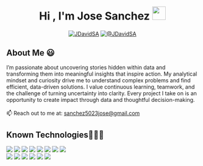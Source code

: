 <h1 align="center"><b>Hi , I'm Jose Sanchez </b><img src="https://media.giphy.com/media/hvRJCLFzcasrR4ia7z/giphy.gif" width="35"></h1>
<!--  -->
<p align="center">
<a href="https://www.linkedin.com/in/jose-david-sanchez-alvarez/" target="blank"><img align="center" src="https://img.shields.io/badge/LinkedIn-0077B5?style=for-the-badge&logo=linkedin&logoColor=white" alt="JDavidSA"  /></a>
<a href = "mailto:sanchez5023jose@gmail.com" target="blank"><img align="center" src="https://img.shields.io/badge/Gmail-D14836?style=for-the-badge&logo=gmail&logoColor=white" alt="@JDavidSA"  /></a>
<br>
<h2>About Me 😃</h2>
<!--Intro start-->
I’m passionate about uncovering stories hidden within data and transforming them into meaningful insights that inspire action. My analytical mindset and curiosity drive me to understand complex problems and find efficient, data-driven solutions. I value continuous learning, teamwork, and the challenge of turning uncertainty into clarity. Every project I take on is an opportunity to create impact through data and thoughtful decision-making.
<br>
<br> 📫 Reach out to me at: <a href="sanchez5023jose@gmail.com">sanchez5023jose@gmail.com</a>
<h2>Known Technologies👨🏻‍💻</h2>
<!--tech stack icons-->
<span> 
  <img src="https://img.shields.io/badge/python-3670A0?style=for-the-badge&logo=python&logoColor=ffdd54">
  <img src="https://img.shields.io/badge/mysql-4479A1.svg?style=for-the-badge&logo=mysql&logoColor=white">
   <img src="https://img.shields.io/badge/postgres-%23316192.svg?style=for-the-badge&logo=postgresql&logoColor=white">
   <img src="https://img.shields.io/badge/power_bi-F2C811?style=for-the-badge&logo=powerbi&logoColor=black">
   <img src="https://img.shields.io/badge/jupyter-%23FA0F00.svg?style=for-the-badge&logo=jupyter&logoColor=white">
  <img src="https://img.shields.io/badge/Visual%20Studio-5C2D91.svg?style=for-the-badge&logo=visual-studio&logoColor=white"> 
  <img src="https://img.shields.io/badge/chatGPT-74aa9c?style=for-the-badge&logo=openai&logoColor=white">
   <img src="https://img.shields.io/badge/google%20gemini-8E75B2?style=for-the-badge&logo=google%20gemini&logoColor=white">
  <br>
   <img src="https://img.shields.io/badge/pandas-%23150458.svg?style=for-the-badge&logo=pandas&logoColor=white">
   <img src="https://img.shields.io/badge/Matplotlib-%23ffffff.svg?style=for-the-badge&logo=Matplotlib&logoColor=black">
   <img src="https://img.shields.io/badge/numpy-%23013243.svg?style=for-the-badge&logo=numpy&logoColor=white">
    <img src="https://img.shields.io/badge/Plotly-%233F4F75.svg?style=for-the-badge&logo=plotly&logoColor=white">
  <img src="https://img.shields.io/badge/SciPy-%230C55A5.svg?style=for-the-badge&logo=scipy&logoColor=%white">
   <img src="https://img.shields.io/badge/scikit--learn-%23F7931E.svg?style=for-the-badge&logo=scikit-learn&logoColor=white">

  
